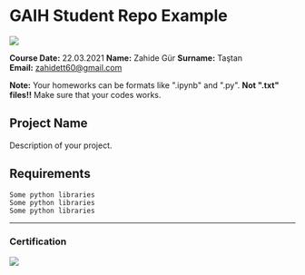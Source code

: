 # GAIH Student Repo Example
![](img/newlogo.png)

**Course Date:** 22.03.2021
**Name:** Zahide Gür 
**Surname:** Taştan  
**Email:** zahidett60@gmail.com  

**Note:** Your homeworks can be formats like ".ipynb" and ".py". **Not ".txt" files!!** Make sure that your codes works.  

## Project Name
Description of your project.

## Requirements
```
Some python libraries
Some python libraries
Some python libraries
```
---

### Certification
![](img/TopLearnerCertificate.png)

